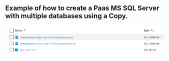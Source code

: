 ## Example of how to create a Paas MS SQL Server with multiple databases using a Copy. 

![](https://github.com/matt-hyde/ARM-Templates/raw/main/microsoft-sql-paas-db-copy/images/mssql-paas-copy.PNG)